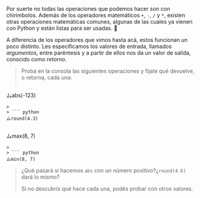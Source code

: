  Por suerte no todas las operaciones que podemos hacer son con chirimbolos. Además de los operadores matemáticos `+`, `-`, `/` y `*`, existen otras operaciones matemáticas comunes, algunas de las cuales ya vienen con Python y están listas para ser usadas. :raised_hands:

A diferencia de los operadores que vimos hasta acá, estos funcionan un poco distinto. Les específicamos los valores de entrada, llamados *argumentos*, entre paréntesis y a partir de ellos nos da un valor de salida, conocido como *retorno*.

> Probá en la consola las siguientes operaciones y fijate qué devuelve, o retorna, cada una:
>
> ``` python
ムabs(-123) 
```
>
> ``` python
ムround(4.3)
```
>
> ``` python
ムmax(8, 7)
```
>
> ``` python
ムmin(8, 7)
```
> ¿Qué pasará si hacemos `abs` con un número positivo?¿`round(4.6)` dará lo mismo?
>
> Si no descubrís qué hace cada una, podés probar con otros valores.